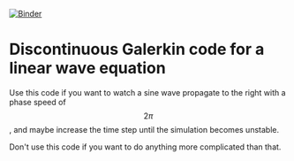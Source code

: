 [![Binder](https://mybinder.org/badge_logo.svg)](https://mybinder.org/v2/gh/thabbott/DG/master)

# Discontinuous Galerkin code for a linear wave equation

Use this code if you want to watch a sine wave propagate to the right with a phase speed of $$2\pi$$, and maybe increase the time step until the simulation becomes unstable.

Don't use this code if you want to do anything more complicated than that.
